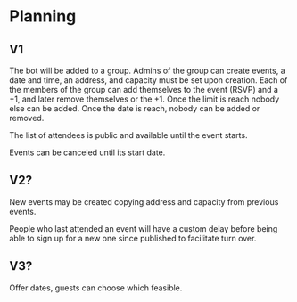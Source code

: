 # Planning

## V1

The bot will be added to a group. Admins of the group can create events, a date and time, an
address, and capacity must be set upon creation. Each of the members of the group can add
themselves to the event (RSVP) and a +1, and later remove themselves or the +1. Once the limit is
reach nobody else can be added. Once the date is reach, nobody can be added or removed.

The list of attendees is public and available until the event starts.

Events can be canceled until its start date.

## V2?

New events may be created copying address and capacity from previous events.

People who last attended an event will have a custom delay before being able to sign up for a new
one since published to facilitate turn over.

## V3?

Offer dates, guests can choose which feasible.

